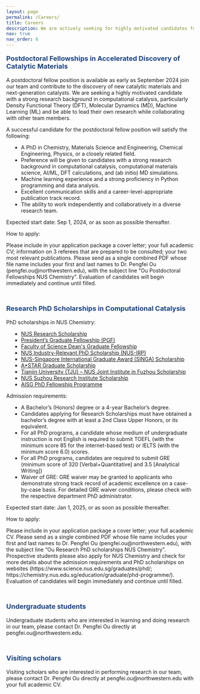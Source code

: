 ```yaml
---
layout: page
permalink: /Careers/
title: Careers
description: We are actively seeking for highly motivated candidates for postdoctoral fellowshipes, research PhD scholarship, undergraduate students, and visiting scholars.
nav: true
nav_order: 6
---
```



<p style="color: #19417E; font-weight: bold; font-size: 18px;">Postdoctoral Fellowships in Accelerated Discovery of Catalytic Materials</p>
<p>A postdoctoral fellow position is available as early as September 2024 join our team and contribute to the discovery of new catalytic materials and next-generation catalysts. We are seeking a highly motivated candidate with a strong research background in computational catalysis, particularly Density Functional Theory (DFT), Molecular Dynamics (MD), Machine Learning (ML) and be able to lead their own research while collaborating with other team members.</p>

<p>A successful candidate for the postdoctoral fellow position will satisfy the following:
<ul style="margin-left:16px; ">
 <li>A PhD in Chemistry, Materials Science and Engineering, Chemical Engineering, Physics, or a closely related field.</li>
 <li>Preference will be given to candidates with a strong research background in computational catalysis, computational materials science, AI/ML, DFT calculations, and (ab initio) MD simulations.</li>
 <li>Machine learning experience and a strong proficiency in Python programming and data analysis.</li>
 <li>Excellent communication skills and a career-level-appropriate publication track record.</li>
 <li>The ability to work independently and collaboratively in a diverse research team.</li>
</ul>
</p>
<p>Expected start date: Sep 1, 2024, or as soon as possible thereafter.</p>
<p>How to apply:</p>
<p>Please include in your application package a cover letter; your full academic CV; information on 3 referees that are prepared to be consulted; your two most relevant publications. Please send as a single combined PDF whose file name includes your first and last names to Dr. Pengfei Ou (pengfei.ou@northwestern.edu), with the subject line “Ou Postdoctoral Fellowships NUS Chemistry”. Evaluation of candidates will begin immediately and continue until filled.</p>

<br>
<p style="color: #19417E; font-weight: bold; font-size: 18px;">Research PhD Scholarships in Computational Catalysis</p>
<p>PhD scholarships in NUS Chemistry:
<ul style="margin-left:16px; ">
 <li><a href="https://nusgs.nus.edu.sg/scholarships-list/">NUS Research Scholarship</a></li>
 <li><a href="https://nusgs.nus.edu.sg/scholarships-list/">President’s Graduate Fellowship (PGF)</a></li>
 <li><a href="https://www.science.nus.edu.sg/wp-content/uploads/2022/11/FOS_Dean-Graduate-Fellowships-Terms-Conditions.pdf">Faculty of Science Dean's Graduate Fellowship</a></li>
 <li><a href="https://nusgs.nus.edu.sg/scholarships-list/">NUS Industry-Relevant PhD Scholarship (NUS-IRP)</a></li>
 <li><a href="https://www.a-star.edu.sg/Scholarships/for-graduate-studies/singapore-international-graduate-award-singa">NUS-Singapore International Graduate Award (SINGA) Scholarship</a></li>
 <li><a href="https://www.a-star.edu.sg/Scholarships/for-graduate-studies/a-star-graduate-scholarship-singapore">A*STAR Graduate Scholarship</a></li>
 <li><a href="http://www.tju-nus-fz.org.cn/">Tianjin University (TJU) – NUS Joint Institute in Fuzhou Scholarship</a></li>
 <li><a href="https://www.nusri.cn/">NUS Suzhou Research Institute Scholarship</a></li>
 <li><a href="https://aisingapore.org/research/phd-fellowship-programme/">AISG PhD Fellowship Programme</a></li> 
</ul>
</p>
<p>Admission requirements:
<ul style="margin-left:16px; ">
 <li>A Bachelor’s (Honors) degree or a 4-year Bachelor’s degree.</li>
 <li>Candidates applying for Research Scholarships must have obtained a bachelor’s degree with at least a 2nd Class Upper Honors, or its equivalent.</li>
 <li>For all PhD programs, a candidate whose medium of undergraduate instruction is not English is required to submit TOEFL (with the minimum score 85 for the internet-based test) or IELTS (with the minimum score 6.0) scores.</li>
 <li>For all PhD programs, candidates are required to submit GRE (minimum score of 320 [Verbal+Quantitative] and 3.5 [Analytical Writing])</li>
 <li>Waiver of GRE: GRE waiver may be granted to applicants who demonstrate strong track record of academic excellence on a case-by-case basis. For detailed GRE waiver conditions, please check with the respective department PhD administrator.</li>
</ul>
</p>
<p>Expected start date: Jan 1, 2025, or as soon as possible thereafter.</p>
<p>How to apply:</p>
<p>Please include in your application package a cover letter; your full academic CV. Please send as a single combined PDF whose file name includes your first and last names to Dr. Pengfei Ou (pengfei.ou@northwestern.edu), with the subject line “Ou Research PhD scholarships NUS Chemistry”. Prospective students please also apply for NUS Chemistry and check for more details about the admission requirements and PhD scholarships on websites (https://www.science.nus.edu.sg/graduates/phd/; https://chemistry.nus.edu.sg/education/graduate/phd-programme/). Evaluation of candidates will begin immediately and continue until filled.</p>

<br>
<p style="color: #19417E; font-weight: bold; font-size: 18px;">Undergraduate students</p>
<p>Undergraduate students who are interested in learning and doing research in our team, please contact Dr. Pengfei Ou directly at pengfei.ou@northwestern.edu.</p>

<br>
<p style="color: #19417E; font-weight: bold; font-size: 18px;">Visiting scholars</p>
<p>Visiting scholars who are interested in performing research in our team, please contact Dr. Pengfei Ou directly at pengfei.ou@northwestern.edu with your full academic CV.</p>
